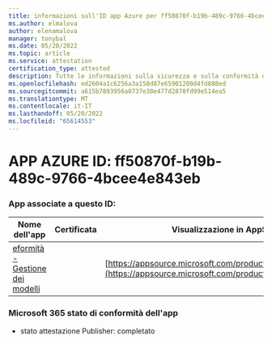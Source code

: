 ```yaml
---
title: informazioni sull'ID app Azure per ff50870f-b19b-489c-9766-4bcee4e843eb
ms.author: elmalova
author: elenamalova
manager: tonybal
ms.date: 05/20/2022
ms.topic: article
ms.service: attestation
certification_type: attested
description: Tutte le informazioni sulla sicurezza e sulla conformità disponibili per ff50870f-b19b-489c-9766-4bcee4e843eb.
ms.openlocfilehash: ed2604a1c6256a3a158d87e65901200d4fd888ed
ms.sourcegitcommit: a615b7893956a0737e30e477d2870fd99e514ea5
ms.translationtype: MT
ms.contentlocale: it-IT
ms.lasthandoff: 05/20/2022
ms.locfileid: "65614553"
---
```

# <a name="azure-app-id-ff50870f-b19b-489c-9766-4bcee4e843eb"></a>APP AZURE ID: ff50870f-b19b-489c-9766-4bcee4e843eb


### <a name="apps-associated-with-this-id"></a>App associate a questo ID:
| **Nome dell'app** | **Certificata** | **Visualizzazione in AppSource** |
|--------------|---------------|-----------------------|
| [eformità - Gestione dei modelli](../forward/WA200003519.md) |  | [https://appsource.microsoft.com/product/office/WA200003519](https://appsource.microsoft.com/product/office/WA200003519) |

### <a name="microsoft-365-app-compliance-status"></a>Microsoft 365 stato di conformità dell'app
- stato attestazione Publisher: completato
